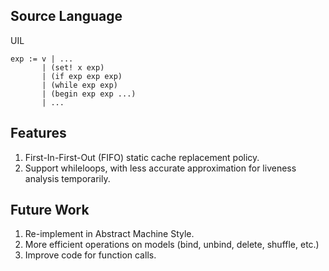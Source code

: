 ## Source Language

UIL

```
exp := v | ...
       | (set! x exp)
       | (if exp exp exp)
       | (while exp exp)
       | (begin exp exp ...)
       | ...
```


## Features

1. First-In-First-Out (FIFO) static cache replacement policy.
2. Support whileloops, with less accurate approximation for liveness analysis temporarily.


## Future Work

1. Re-implement in Abstract Machine Style.
2. More efficient operations on models (bind, unbind, delete, shuffle, etc.)
3. Improve code for function calls.
